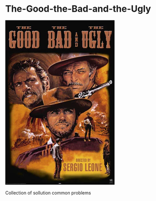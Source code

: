 # The-Good-the-Bad-and-the-Ugly

![The Good the Bad and the Ugly](the_good_the_bad_and_the_ugly.png)  

Collection of sollution common problems
